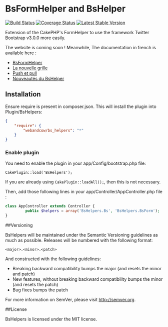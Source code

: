 BsFormHelper and BsHelper
==========================

[![Build Status](https://travis-ci.org/WebAndCow/CakePHP-BsHelpers.svg?branch=master)](https://travis-ci.org/WebAndCow/CakePHP-BsHelpers) [![Coverage Status](https://coveralls.io/repos/WebAndCow/CakePHP-BsHelpers/badge.png?branch=master)](https://coveralls.io/r/WebAndCow/CakePHP-BsHelpers?branch=master)
 [![Latest Stable Version](https://poser.pugx.org/webandcow/bs_helpers/v/stable.svg)](https://packagist.org/packages/webandcow/bs_helpers)

Extension of the CakePHP's FormHelper to use the framework Twitter Bootstrap v3.0.0 more easily.

The website is coming soon ! Meanwhile, The documentation in french is available here :

- [BsFormHelper](http://www.webandcow.com/Page/Tutoriels/35/Bootstrap-et-CakePHP-9 "BsFormHelper")
- [La nouvelle grille](http://www.webandcow.com/Page/Tutoriels/32/CakePHP-et-Twitter-Bootstrap-7 "La nouvelle grille")
- [Push et pull](http://www.webandcow.com/Page/Tutoriels/33/CakePHP-et-Twitter-Bootstrap-8 "Push et pull")
- [Nouveautés du BsHelper](http://www.webandcow.com/Page/Tutoriels/37/Bootstrap-et-CakePHP-10 "Nouveautés du BsHelper")


## Installation

Ensure require is present in composer.json. This will install the plugin into Plugin/BsHelpers:

```json
{
	"require": {
		"webandcow/bs_helpers": "*"
	}
}
```

### Enable plugin

You need to enable the plugin in your app/Config/bootstrap.php file:

`CakePlugin::load('BsHelpers');`

If you are already using `CakePlugin::loadAll();`, then this is not necessary.

Then, add those following lines in your app/Controller/AppController.php file :

```php
class AppController extends Controller {
         public $helpers = array('BsHelpers.Bs', 'BsHelpers.BsForm');
}
```

##Versioning

BsHelpers will be maintained under the Semantic Versioning guidelines as much as possible. Releases will be numbered
with the following format:

`<major>.<minor>.<patch>`

And constructed with the following guidelines:

* Breaking backward compatibility bumps the major (and resets the minor and patch)
* New features, without breaking backward compatibility bumps the minor (and resets the patch)
* Bug fixes bumps the patch

For more information on SemVer, please visit http://semver.org.

##License

BsHelpers is licensed under the MIT license.
